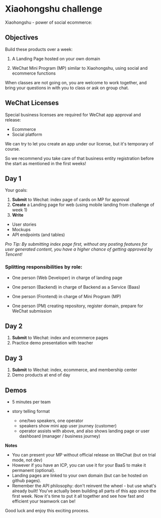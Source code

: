 # Xiaohongshu challenge

Xiaohongshu - power of social ecommerce:





## Objectives

Build these products over a week:

1) A Landing Page hosted on your own domain

2) WeChat Mini Program (MP) similar to Xiaohongshu, using social and ecommerce functions

When classes are not going on, you are welcome to work together, and bring your questions in with you to class or ask on group chat.

## WeChat Licenses

Special business licenses are required for WeChat app approval and release:

- Ecommerce
- Social platform

We can try to let you create an app under our license, but it's temporary of course.

So we recommend you take care of that business entity registration before the start as mentioned in the first weeks!

## Day 1

Your goals:
1. **Submit** to Wechat: index page of cards on MP for approval
2. **Create** a Landing page for web (using mobile landing from challenge of week 1)
3. **Write**

- User stories
- Mockups
- API endpoints (and tables)

*Pro Tip: By submitting index page first, without any posting features for user generated content, you have a higher chance of getting approved by Tencent!*

### Splitting responsibilities by role:

- One person (Web Developer) in charge of landing page

- One person (Backend) in charge of Backend as a Service (Baas)

- One person (Frontend) in charge of Mini Program (MP)

- One person (PM) creating repository, register domain, prepare for WeChat submission

## Day 2

1. **Submit** to Wechat: index and ecommerce pages
2. Practice demo presentation with teacher

## Day 3

1. **Submit** to Wechat: index, ecommerce, and membership center
2. Demo products at end of day

## Demos

- 5 minutes per team
- story telling format

  - one/two speakers, one operator
  - speakers show mini app user journey (customer)
  - operator assists with above, and also shows landing page or user dashboard (manager / business journey)

**Notes**
- You can present your MP without official release on WeChat (but on trial mode, not dev)
- However if you have an ICP, you can use it for your BaaS to make it permanent (optional).
- Landing pages are linked to your own domain (but can be hosted on github pages).
- Remember the API philosophy: don't reinvent the wheel - but use what's already built! You've actually been building all parts of this app since the first week. Now it's time to put it all together and see how fast and efficient your teamwork can be!

Good luck and enjoy this exciting process.



